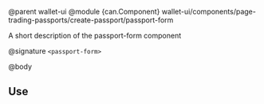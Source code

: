 @parent wallet-ui
@module {can.Component} wallet-ui/components/page-trading-passports/create-passport/passport-form <passport-form>

A short description of the passport-form component

@signature `<passport-form>`

@body

## Use


